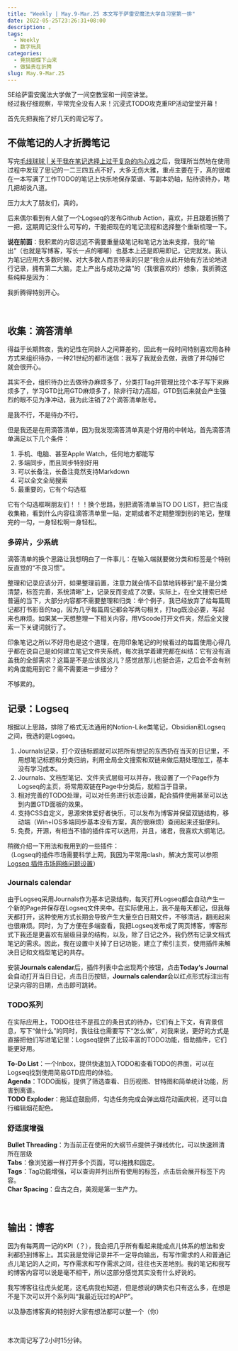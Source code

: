 ```yaml
---
title: "Weekly | May.9-Mar.25 本文写于萨雷安魔法大学自习室第一排"
date: 2022-05-25T23:26:31+08:00
description: 。
tags:
  - Weekly
  - 数字玩具
categories:
  - 竟挑蝴蝶下山来
  - 做猫贵在折腾
slug: May.9-Mar.25
---
```


SE给萨雷安魔法大学做了一间空教室和一间空讲堂。  
经过我仔细观察，平常完全没有人来！沉浸式TODO攻克重RP活动堂堂开幕！

首先先把我拖了好几天的周记写了。



## 不做笔记的人才折腾笔记

写完[毛线球球 | 关于我在笔记选择上过于复杂的内心戏](https://mantyke.icu/2022/seeds/)之后，我理所当然地在使用过程中发现了思记的一二三四五点不好，大多无伤大雅，重点主要在于，真的很难在一本写满了工作TODO的笔记上快乐地保存菜谱、写副本奶轴，贴待读待办，瞎几把胡说八道。

压力太大了朋友们，真的。

后来偶尔看到有人做了一个Logseq的发布Github Action，喜欢，并且跟着折腾了一把，这期周记没什么可写的，干脆把现在的笔记流程和选择整个重新梳理一下。

**说在前面**：我积累的内容远远不需要重量级笔记和笔记方法来支撑，我的“输出”（也就是写博客，写长一点的嘟嘟）也基本上还是即用即记，记完就发。我认为笔记应用大多数时候、对大多数人而言带来的只是“我会从此开始有方法论地进行记录，拥有第二大脑，走上产出与成功之路”的（我很喜欢的）想象，我折腾这些纯粹是因为：

我折腾得特别开心。

<br>

## 收集：滴答清单

得益于长期熬夜，我的记性在同龄人之间算差的，因此有一段时间特别喜欢用各种方式来组织待办，一种21世纪的都市迷信：我写了我就会去做，我做了并勾掉它就会很开心。

其实不会，组织待办比去做待办麻烦多了，分类打Tag并管理比找个本子写下来麻烦多了，学习GTD比用GTD麻烦多了，除非行动力高超，GTD到后来就会产生强烈的眼不见为净冲动，我为此注销了2个滴答清单账号。

是我不行，不是待办不行。

但是我还是在用滴答清单，因为我发现滴答清单真是个好用的中转站，首先滴答清单满足以下几个条件：

1. 手机、电脑、甚至Apple Watch，任何地方都能写
2. 多端同步，而且同步特别好用
3. 可以长备注，长备注竟然支持Markdown
4. 可以全文全局搜索
5. 最重要的，它有个勾选框

它有个勾选框啊朋友们！！！换个思路，别把滴答清单当TO DO LIST，把它当成收集箱，看到什么内容往滴答清单里一贴，定期或者不定期整理到别的笔记，整理完的一勾，一身轻松啊一身轻松。



### 多碎片，少系统

滴答清单的换个思路让我想明白了一件事儿：在输入端就要做分类和标签是个特别反直觉的“不良习惯”。

整理和记录应该分开，如果整理前置，注意力就会情不自禁地转移到“是不是分类清楚，标签完善，系统清晰”上，记录反而变成了次要。实际上，在全文搜索已经普遍的当下，大部分内容都不需要整理和归类：举个例子，我已经放弃了给每篇周记都打书影音的tag，因为几乎每篇周记都会写两句相关，打tag既没必要，写起来也麻烦。如果某一天想整理一下相关内容，用VScode打开文件夹，然后全文搜索一下关键词就行了。

印象笔记之所以不好用也是这个道理，在用印象笔记的时候看过的每篇使用心得几乎都在说自己是如何建立笔记文件夹系统，每次我学着建完都在纠结：它有没有涵盖我的全部需求？这篇是不是应该放这儿？感觉放那儿也挺合适，之后会不会有别的角度能用到它？需不需要进一步细分？

不够累的。



## 记录：Logseq

根据以上思路，排除了格式无法通用的Notion-Like类笔记，Obsidian和Logseq之间，我选的是Logseq。

1. Journals记录，打个双链标题就可以把所有想记的东西扔在当天的日记里，不用想笔记标题和分类归纳，利用全局全文搜索和双链来做后期处理加工，基本没有学习成本。
2. Journals、文档型笔记、文件夹式层级可以并存，我设置了一个Page作为Logseq的主页，将常用双链在Page中分类后，就相当于目录。
3. 相对完善的TODO处理，可以对任务进行状态设置，配合插件使用甚至可以达到内置GTD面板的效果。
4. 支持CSS自定义，思源宋体爱好者快乐，可以发布为博客并保留双链结构，移动端（Win+IOS多端同步基本没有方案，真的很麻烦）查阅起来还挺便利。
5. 免费，开源，有相当不错的插件库可以选用，并且，诸君，我喜欢大纲笔记。

稍微介绍一下用法和我用到的一些插件：  
（Logseq的插件市场需要科学上网，我因为平常用clash，解决方案可以参照[Logseq 插件市场网络问题设置](https://anotherdayu.com/2022/567/)）

### Journals calendar

由于Logseq采用Journals作为基本记录结构，每天打开Logseq都会自动产生一个新的Page并保存在Logseq文件夹中。在实际使用上，我不是每天都记，但我每天都打开，这种使用方式长期会导致产生大量空白日期文件，不够清洁，翻阅起来也很麻烦。同时，为了方便在多端查看，我把Logseq发布成了网页博客，博客形式下我还是更喜欢有层级目录的结构，以及，除了日记之外，我仍然有记录文档式笔记的需求。因此，我在设置中关掉了日记功能，建立了索引主页，使用插件来解决日记和文档型笔记的共存。

安装**Journals calendar**后，插件列表中会出现两个按钮，点击**Today‘s Journal**会自动打开当日日记，点击日历按钮，**Journals calendar**会以红点形式标注出有记录内容的日期，点击即可跳转。

### TODO系列

在实际应用上，TODO往往不是孤立的条目式的待办，它们有上下文，有背景信息，写下“做什么”的同时，我往往也需要写下“怎么做”，对我来说，更好的方式是直接把他们写进笔记里：Logseq提供了比较丰富的TODO功能，借助插件，它们能更好用。

**To-Do List**：一个Inbox，提供快速加入TODO和查看TODO的界面，可以在Logseq找到使用简易GTD应用的体验。  
**Agenda**：TODO面板，提供了筛选查看、日历视图、甘特图和简单统计功能，厉害到离谱。  
**TODO Exploder**：拖延症鼓励师，勾选任务完成会弹出烟花动画庆祝，还可以自行编辑烟花配色。  

### 舒适度增强

**Bullet Threading**：为当前正在使用的大纲节点提供子弹线优化，可以快速辨清所在层级  
**Tabs**：像浏览器一样打开多个页面，可以拖拽和固定。  
**Tags**：Tag功能增强，可以查询并列出所有使用的标签，点击后会展开标签下内容。  
**Char Spacing**：盘古之白，美观是第一生产力。

<br>

## 输出：博客

因为有每两周一记的KPI（？），我会把几乎所有看起来能成点儿体系的想法和安利都扔到博客上。其实我是觉得记录并不一定导向输出，有写作需求的人和普通记点儿笔记的人之间，写作需求和写作需求之间，往往也天差地别。我的笔记和我写的博客内容可以说是毫不相干，所以这部分感觉其实没有什么好说的。

我写博客往往虎头蛇尾，这毛病我也知道，但是想说的确实也只有这么多，在想是不是下次可以开个系列叫“我最近玩过的APP”。

以及静态博客真的特别好大家有想法都可以整一个（你）

<br>

本次周记写了2小时15分钟。

